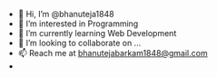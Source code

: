 - 👋 Hi, I’m @bhanuteja1848
- 👀 I’m interested in Programming
- 🌱 I’m currently learning Web Development
- 💞️ I’m looking to collaborate on ...
- 📫 Reach me at bhanutejabarkam1848@gmail.com
- 
<!---
bhanuteja1848/bhanuteja1848 is a ✨ special ✨ repository because its `README.md` (this file) appears on your GitHub profile.
You can click the Preview link to take a look at your changes.
--->
